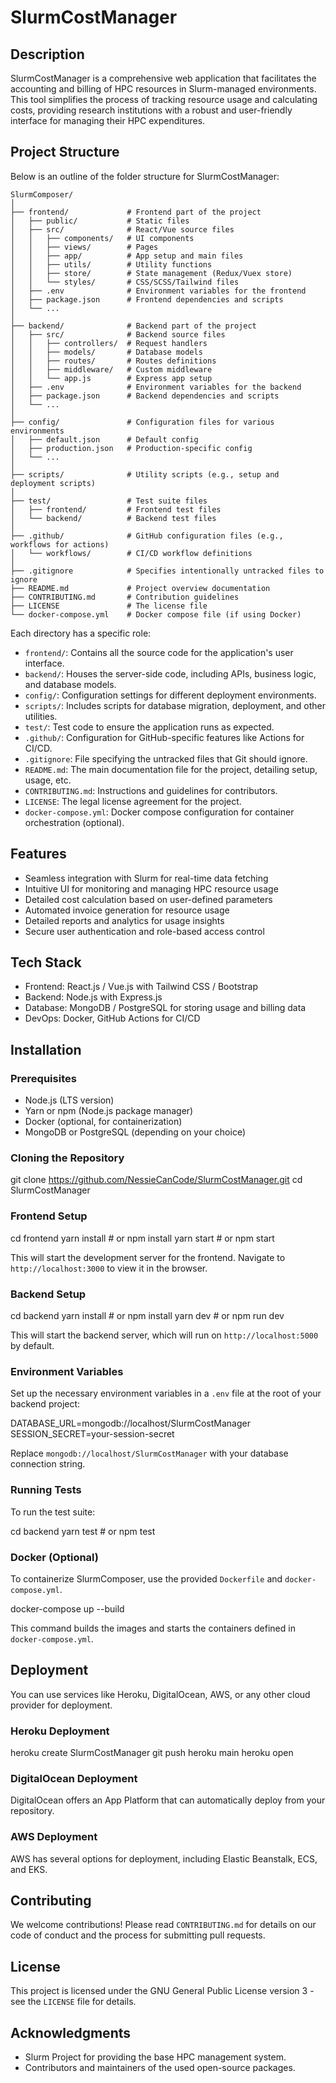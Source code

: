 # SlurmCostManager

## Description
SlurmCostManager is a comprehensive web application that facilitates the accounting and billing of HPC resources in Slurm-managed environments. This tool simplifies the process of tracking resource usage and calculating costs, providing research institutions with a robust and user-friendly interface for managing their HPC expenditures.

## Project Structure

Below is an outline of the folder structure for SlurmCostManager:

```
SlurmComposer/
│
├── frontend/             # Frontend part of the project
│   ├── public/           # Static files
│   ├── src/              # React/Vue source files
│   │   ├── components/   # UI components
│   │   ├── views/        # Pages
│   │   ├── app/          # App setup and main files
│   │   ├── utils/        # Utility functions
│   │   ├── store/        # State management (Redux/Vuex store)
│   │   └── styles/       # CSS/SCSS/Tailwind files
│   ├── .env              # Environment variables for the frontend
│   ├── package.json      # Frontend dependencies and scripts
│   └── ...
│
├── backend/              # Backend part of the project
│   ├── src/              # Backend source files
│   │   ├── controllers/  # Request handlers
│   │   ├── models/       # Database models
│   │   ├── routes/       # Routes definitions
│   │   ├── middleware/   # Custom middleware
│   │   └── app.js        # Express app setup
│   ├── .env              # Environment variables for the backend
│   ├── package.json      # Backend dependencies and scripts
│   └── ...
│
├── config/               # Configuration files for various environments
│   ├── default.json      # Default config
│   ├── production.json   # Production-specific config
│   └── ...
│
├── scripts/              # Utility scripts (e.g., setup and deployment scripts)
│
├── test/                 # Test suite files
│   ├── frontend/         # Frontend test files
│   └── backend/          # Backend test files
│
├── .github/              # GitHub configuration files (e.g., workflows for actions)
│   └── workflows/        # CI/CD workflow definitions
│
├── .gitignore            # Specifies intentionally untracked files to ignore
├── README.md             # Project overview documentation
├── CONTRIBUTING.md       # Contribution guidelines
├── LICENSE               # The license file
└── docker-compose.yml    # Docker compose file (if using Docker)
```

Each directory has a specific role:

- `frontend/`: Contains all the source code for the application's user interface.
- `backend/`: Houses the server-side code, including APIs, business logic, and database models.
- `config/`: Configuration settings for different deployment environments.
- `scripts/`: Includes scripts for database migration, deployment, and other utilities.
- `test/`: Test code to ensure the application runs as expected.
- `.github/`: Configuration for GitHub-specific features like Actions for CI/CD.
- `.gitignore`: File specifying the untracked files that Git should ignore.
- `README.md`: The main documentation file for the project, detailing setup, usage, etc.
- `CONTRIBUTING.md`: Instructions and guidelines for contributors.
- `LICENSE`: The legal license agreement for the project.
- `docker-compose.yml`: Docker compose configuration for container orchestration (optional).



## Features
- Seamless integration with Slurm for real-time data fetching
- Intuitive UI for monitoring and managing HPC resource usage
- Detailed cost calculation based on user-defined parameters
- Automated invoice generation for resource usage
- Detailed reports and analytics for usage insights
- Secure user authentication and role-based access control

## Tech Stack
- Frontend: React.js / Vue.js with Tailwind CSS / Bootstrap
- Backend: Node.js with Express.js
- Database: MongoDB / PostgreSQL for storing usage and billing data
- DevOps: Docker, GitHub Actions for CI/CD

## Installation

### Prerequisites
- Node.js (LTS version)
- Yarn or npm (Node.js package manager)
- Docker (optional, for containerization)
- MongoDB or PostgreSQL (depending on your choice)

### Cloning the Repository
git clone https://github.com/NessieCanCode/SlurmCostManager.git
cd SlurmCostManager

### Frontend Setup
cd frontend
yarn install # or npm install
yarn start # or npm start

This will start the development server for the frontend. Navigate to `http://localhost:3000` to view it in the browser.

### Backend Setup
cd backend
yarn install # or npm install
yarn dev # or npm run dev

This will start the backend server, which will run on `http://localhost:5000` by default.

### Environment Variables
Set up the necessary environment variables in a `.env` file at the root of your backend project:

DATABASE_URL=mongodb://localhost/SlurmCostManager
SESSION_SECRET=your-session-secret


Replace `mongodb://localhost/SlurmCostManager` with your database connection string.

### Running Tests
To run the test suite:

cd backend
yarn test # or npm test


### Docker (Optional)
To containerize SlurmComposer, use the provided `Dockerfile` and `docker-compose.yml`.

docker-compose up --build


This command builds the images and starts the containers defined in `docker-compose.yml`.

## Deployment

You can use services like Heroku, DigitalOcean, AWS, or any other cloud provider for deployment.

### Heroku Deployment
heroku create SlurmCostManager
git push heroku main
heroku open


### DigitalOcean Deployment
DigitalOcean offers an App Platform that can automatically deploy from your repository.

### AWS Deployment
AWS has several options for deployment, including Elastic Beanstalk, ECS, and EKS.

## Contributing
We welcome contributions! Please read `CONTRIBUTING.md` for details on our code of conduct and the process for submitting pull requests.

## License
This project is licensed under the GNU General Public License version 3 - see the `LICENSE` file for details.

## Acknowledgments
- Slurm Project for providing the base HPC management system.
- Contributors and maintainers of the used open-source packages.


